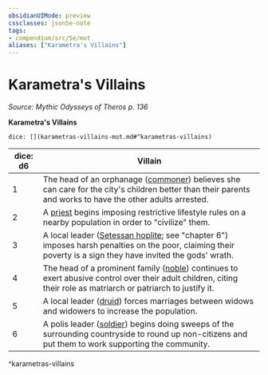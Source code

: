 ```yaml
---
obsidianUIMode: preview
cssclasses: json5e-note
tags:
- compendium/src/5e/mot
aliases: ["Karametra's Villains"]
---
```

# Karametra's Villains
*Source: Mythic Odysseys of Theros p. 136* 

**Karametra's Villains**

`dice: [](karametras-villains-mot.md#^karametras-villains)`

| dice: d6 | Villain |
|----------|---------|
| 1 | The head of an orphanage ([commoner](/2-Mechanics/CLI/bestiary/humanoid/commoner.md)) believes she can care for the city's children better than their parents and works to have the other adults arrested. |
| 2 | A [priest](/2-Mechanics/CLI/bestiary/humanoid/priest.md) begins imposing restrictive lifestyle rules on a nearby population in order to "civilize" them. |
| 3 | A local leader ([Setessan hoplite](/2-Mechanics/CLI/bestiary/humanoid/setessan-hoplite-mot.md); see "chapter 6") imposes harsh penalties on the poor, claiming their poverty is a sign they have invited the gods' wrath. |
| 4 | The head of a prominent family ([noble](/2-Mechanics/CLI/bestiary/humanoid/noble.md)) continues to exert abusive control over their adult children, citing their role as matriarch or patriarch to justify it. |
| 5 | A local leader ([druid](/2-Mechanics/CLI/bestiary/humanoid/druid.md)) forces marriages between widows and widowers to increase the population. |
| 6 | A polis leader ([soldier](/2-Mechanics/CLI/bestiary/humanoid/soldier-ggr.md)) begins doing sweeps of the surrounding countryside to round up non-citizens and put them to work supporting the community. |
^karametras-villains